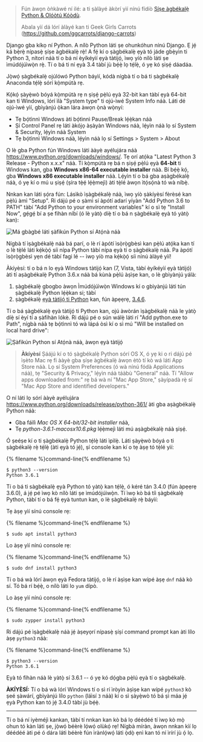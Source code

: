 > Fún àwọn òǹkàwé ní ilé: a ti ṣàlàyé àkòrí yìí nínú fídíò [Ṣíṣe àgbékalẹ̀ Python & Olóòtú Kóòdù](https://www.youtube.com/watch?v=pVTaqzKZCdA).
> 
> Abala yìí dá lórí àlàyé kan ti Geek Girls Carrots (https://github.com/ggcarrots/django-carrots)

Django gba kíkọ ní Python. A nílò Python láti ṣe ohunkóhun nínú Django. Ẹ jẹ́ ká bẹ̀rẹ̀ nípasẹ̀ ṣíṣe àgbékalẹ̀ rẹ̀! A fẹ́ kí o ṣàgbékalẹ̀ ẹyà tó jáde gbẹ̀yìn ti Python 3, nítorí náà tí o bá ní èyíkéyìí ẹyà tàtijọ́, ìwọ yíò nílò láti ṣe ìmúdójúìwọ̀n rẹ̀. Tí o bá ti ní ẹyà 3.4 tàbí jù bẹ́ẹ̀ lọ tẹ́lẹ̀, ó yẹ kó ṣiṣẹ́ dáadáa.

Jọ̀wọ́ ṣàgbékalẹ̀ ojúlówó Python báyìí, kódà nígbà tí o bá ti ṣàgbékalẹ̀ Anaconda tẹ́lẹ̀ sórí kọ̀mpútà rẹ.

<!--sec data-title="Install Python: Windows" data-id="python_windows" data-collapse=true ces-->

Kọ́kọ́ ṣàyẹ̀wò bóyá kọ̀mpútà rẹ n ṣiṣẹ́ pẹ̀lú ẹyà 32-bit kan tàbí ẹyà 64-bit kan ti Windows, lórí ìlà "System type" ti ojú-ìwé System Info náà. Láti dé ojú-ìwé yìí, gbìyànjú ọ̀kan lára àwọn ọ̀nà wọ̀nyí:

* Tẹ bọ́tìnnì Windows àti bọ́tìnnì Pause/Break lẹ́ẹ̀kan náà
* Ṣí Control Panel rẹ láti àkójọ àṣàyàn Windows náà, lẹ́yìn náà lọ sí System & Security, lẹ́yìn náà System
* Tẹ bọ́tìnnì Windows náà, lẹ́yìn náà lọ sí Settings > System > About

O lè gba Python fún Windows láti ààyè ayélujára náà https://www.python.org/downloads/windows/. Tẹ orí atọ́ka "Latest Python 3 Release - Python x.x.x" náà. Tí kọ̀mpútà rẹ bá n ṣiṣẹ́ pẹ̀lú ẹyà **64-bit** ti Windows kan, gba **Windows x86-64 executable installer** náà. Bí bẹ́ẹ̀ kọ́, gba **Windows x86 executable installer** náà. Lẹ́yìn tí o bá gba aṣàgbékalẹ̀ náà, ó yẹ kí o mú u ṣiṣẹ́ (ṣíra tẹ̀ẹ́ lẹ́ẹ̀mejì) àti tẹ̀lé àwọn ìtọ́sọ́nà tó wà níbẹ̀.

Nnkan kan láti ṣọ́ra fún: Lásìkò ìṣàgbékalẹ̀ náà, ìwọ yíò ṣàkíyèsí fèrèsé kan pẹ̀lú àmì "Setup". Ri dájú pé o ṣàmì sí àpótí adarí yíyàn "Add Python 3.6 to PATH" tàbí "Add Python to your environment variables" kí o sì tẹ "Install Now", gẹ́gẹ́ bí a ṣe fihàn níbí (ó lè yàtọ̀ díẹ̀ tí o bá n ṣàgbékalẹ̀ ẹyà tó yàtọ̀ kan):

![Má gbàgbé láti ṣàfikún Python sí Atọ́nà náà](../python_installation/images/python-installation-options.png)

Nígbà tí ìṣàgbékalẹ̀ náà bá parí, o lè rí àpótí ìsọ̀rọ̀gbèsì kan pẹ̀lú atọ́ka kan tí o lè tẹ̀lé láti kẹ́kọ̀ọ́ síi nípa Python tàbí nípa ẹyà tí o ṣàgbékalẹ̀ náà. Pa àpótí ìsọ̀rọ̀gbèsì yẹn dé tàbí fagi lé -- ìwọ yíò ma kẹ́kọ̀ọ́ síi nínú àlàyé yìí!

Àkíyèsí: tí o bá n lo ẹyà Windows tàtijọ́ kan (7, Vista, tàbí èyíkéyìí ẹyà tàtijọ́) àti tí aṣàgbékalẹ̀ Python 3.6.x náà bá kùnà pẹ̀lú àṣìṣe kan, o lè gbìyànjú yálà:

1. ṣàgbékalẹ̀ gbogbo àwọn Ìmúdójúìwọ̀n Windows kí o gbìyànjú láti tún ṣàgbékalẹ̀ Python lẹ́ẹ̀kan si; tàbí
2. ṣàgbékalẹ̀ [ẹyà tàtijọ́ ti Python](https://www.python.org/downloads/windows/) kan, fún àpẹẹrẹ, [3.4.6](https://www.python.org/downloads/release/python-346/).

Tí o bá ṣàgbékalẹ̀ ẹyà tàtijọ́ ti Python kan, ojú àwòrán ìṣàgbékalẹ̀ náà le yàtọ̀ díẹ̀ sí èyí tí a ṣàfihàn lókè. Ri dájú pé o sún wálẹ̀ láti rí "Add python.exe to Path", nígbà náà tẹ bọ́tìnnì tó wà lápá òsì kí o sì mú "Will be installed on local hard drive":

![Ṣàfikún Python sí Atọ́nà náà, àwọn ẹyà tàtijọ́](../python_installation/images/add_python_to_windows_path.png)

<!--endsec-->

<!--sec data-title="Install Python: OS X" data-id="python_OSX"
data-collapse=true ces-->

> **Àkíyèsí** Ṣáájú kí o tó ṣàgbékalẹ̀ Python sórí OS X, ó yẹ ki o ri dájú pé ìṣèto Mac rẹ fi ààyè gba ṣíṣe àgbékalẹ̀ àwọn ètò tí kò wá láti App Store náà. Lọ sí System Preferences (ó wà nínú fódà Applications náà), tẹ "Security & Privacy," lẹ́yìn náà táàbù "General" náà. Tí "Allow apps downloaded from:" rẹ bá wà ní "Mac App Store," ṣàyípadà rẹ̀ sí "Mac App Store and identified developers."

O ní láti lọ sórí ààyè ayélujára https://www.python.org/downloads/release/python-361/ àti gba aṣàgbékalẹ̀ Python náà:

* Gba fáìlì *Mac OS X 64-bit/32-bit installer* náà,
* Tẹ *python-3.6.1-macosx10.6.pkg* lẹ́ẹ̀mejì láti mú aṣàgbékalẹ̀ náà ṣiṣẹ́.

<!--endsec-->

<!--sec data-title="Install Python: Linux" data-id="python_linux"
data-collapse=true ces-->

Ó ṣeéṣe kí o ti ṣàgbékalẹ̀ Python tẹ́lẹ̀ láti ìpìlẹ̀. Láti ṣàyẹ̀wò bóyá o ti ṣàgbékalẹ̀ rẹ̀ tẹ́lẹ̀ (àti ẹyà tó jẹ́), ṣí console kan kí o tẹ àṣẹ tó tẹ̀lé yìí:

{% filename %}command-line{% endfilename %}

    $ python3 --version
    Python 3.6.1
    

Tí o bá ti sàgbékalẹ̀ ẹyà Python tó yàtọ̀ kan tẹ́lẹ̀, ó kéré tán 3.4.0 (fún àpẹẹrẹ 3.6.0), á jẹ́ pé ìwọ kò nílò láti ṣe ìmúdójúìwọ̀n. Tí ìwọ kò bá tíì ṣàgbékalẹ̀ Python, tàbí tí o bá fẹ́ ẹyà tuntun kan, o lè ṣàgbékalẹ̀ rẹ̀ báyìí:

<!--endsec-->

<!--sec data-title="Install Python: Debian or Ubuntu" data-id="python_debian" data-collapse=true ces-->

Tẹ àṣẹ yìí sínú console rẹ:

{% filename %}command-line{% endfilename %}

    $ sudo apt install python3
    

<!--endsec-->

<!--sec data-title="Install Python: Fedora" data-id="python_fedora"
data-collapse=true ces-->

Lo àṣẹ yìí nínú console rẹ:

{% filename %}command-line{% endfilename %}

    $ sudo dnf install python3
    

Tí o bá wà lórí àwọn ẹyà Fedora tàtijọ́, o lè rí àṣìṣe kan wípé àṣẹ `dnf` náà kò sí. Tó bá rí bẹ́ẹ̀, o nílò láti lo `yum` dípò.

<!--endsec-->

<!--sec data-title="Install Python: openSUSE" data-id="python_openSUSE"
data-collapse=true ces-->

Lo àṣẹ yìí nínú console rẹ:

{% filename %}command-line{% endfilename %}

    $ sudo zypper install python3
    

<!--endsec-->

Ri dájú pé ìṣàgbékalẹ̀ náà jẹ́ àṣeyọrí nípasẹ̀ ṣíṣí command prompt kan àti lílo àṣẹ `python3` náà:

{% filename %}command-line{% endfilename %}

    $ python3 --version
    Python 3.6.1
    

Ẹyà tó fihàn náà lè yàtọ̀ sí 3.6.1 -- ó yẹ kó dọ́gba pẹ̀lú ẹyà tí o ṣàgbékalẹ̀.

**ÀKÍYÈSÍ:** Tí o bá wà lórí Windows tí o sì rí ìròyìn àṣìṣe kan wípé `python3` kò ṣeé ṣàwárí, gbìyànjú lílo `python` (láìsí `3` náà) kí o sì ṣàyẹ̀wò tó bá ṣì máa jẹ́ ẹyà Python kan tó jẹ́ 3.4.0 tàbí jù bẹ́ẹ̀.

* * *

Tí o bá ní iyèméjì kankan, tàbí tí nnkan kan kò bá lọ déédéé tí ìwọ kò mọ̀ ohun tó kàn láti ṣe, jọ̀wọ́ béèrè lọ́wọ́ olùkọ́ rẹ! Nígbà míràn, àwọn nnkan kìí lọ déédéé àti pé ó dára láti béèrè fún ìrànlọ́wọ́ láti ọ̀dọ̀ ẹnì kan tó ní ìrírí jù ọ́ lọ.